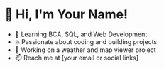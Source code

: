 # 👋 Hi, I'm Your Name!  
- 🌱 Learning BCA, SQL, and Web Development  
- 🔥 Passionate about coding and building projects  
- 🚀 Working on a weather and map viewer project  
- 📫 Reach me at [your email or social links]  
